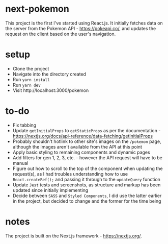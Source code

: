# next-pokemon
This project is the first I've started using React.js. It initially fetches data on the server from the Pokemon API - https://pokeapi.co/, and updates the request on the client based on the user's navigation.

# setup
- Clone the project
- Navigate into the directory created
- Run `yarn install`
- Run `yarn dev`
- Visit http://localhost:3000/pokemon

# to-do
- Fix tabbing
- Update `getInitialProps` to `getStaticProps` as per the documentation - https://nextjs.org/docs/api-reference/data-fetching/getInitialProps
- Probably shouldn't hotlink to other site's images on the `/pokemon` page, although the images aren't available from the API at this point
- Apply basic styling to remaining components and dynamic pages
- Add filters for gen 1, 2, 3, etc. - however the API request will have to be manual
- Figure out how to scroll to the top of the component when updating the request(s), as I had troubles understanding how to use `React.createRef();` and passing it through to the `updateQuery` function
- Update `Jest` tests and screenshots, as structure and markup has been updated since initially implementing
- Decide between `SASS` and `Styled Components`, I did use the latter earlier in the project, but decided to change and the former for the time being

# notes
The project is built on the Next.js framework - https://nextjs.org/.
